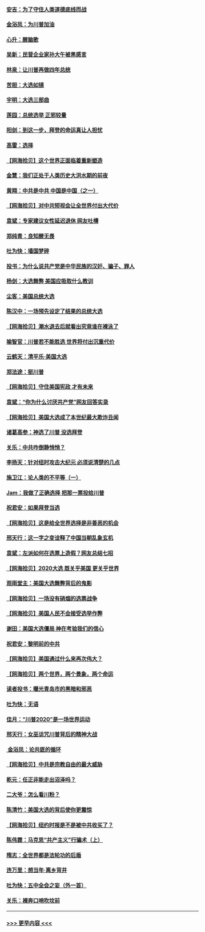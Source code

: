 #### [安吉：为了守住人类道德底线而战](../pages/nsc993/n12551111.md?t=11160502) 
#### [金浴凤：为川普加油](../pages/nsc993/n12551085.md?t=11160502) 
#### [心升：醒脑歌](../pages/nsc993/n12550984.md?t=11160502) 
#### [吴新：民营企业家孙大午被黑感言](../pages/nsc993/n12550656.md?t=11160502) 
#### [林泉：让川普再做四年总统](../pages/nsc993/n12550640.md?t=11160502) 
#### [苦胆：大选如镜](../pages/nsc993/n12550630.md?t=11160502) 
#### [宇明：大选三部曲](../pages/nsc993/n12550603.md?t=11160502) 
#### [莲园：总统选举 正邪较量](../pages/nsc993/n12550594.md?t=11160502) 
#### [阳剑：到这一步，拜登的命运真让人担忧](../pages/nsc993/n12549093.md?t=11160502) 
#### [高雷：选择](../pages/nsc993/n12549087.md?t=11160502) 
#### [【网海拾贝】这个世界正面临着重新塑造](../pages/nsc993/n12548326.md?t=11160502) 
#### [金慧：我们正处于人类历史大洪水期的前夜](../pages/nsc993/n12547914.md?t=11160502) 
#### [黄翔：中共是中共 中国是中国（之一）](../pages/nsc993/n12547576.md?t=11160502) 
#### [【网海拾贝】对中共短视会让全世界付出大代价](../pages/nsc993/n12546043.md?t=11160502) 
#### [袁斌：专家建议女性延迟退休 网友吐槽](../pages/nsc993/n12545424.md?t=11160502) 
#### [郑纯青：良知醒无畏](../pages/nsc993/n12545394.md?t=11160502) 
#### [吐为快：墙国梦碎](../pages/nsc993/n12545309.md?t=11160502) 
#### [投书：为什么说共产党是中华民族的汉奸、骗子、罪人](../pages/nsc993/n12545089.md?t=11160502) 
#### [杨剑：大选舞弊 美国应吸取什么教训](../pages/nsc993/n12543937.md?t=11160502) 
#### [尘客：美国总统大选](../pages/nsc993/n12543828.md?t=11160502) 
#### [陈汉中：一场预先设定了结果的总统大选](../pages/nsc993/n12543564.md?t=11160502) 
#### [【网海拾贝】潮水退去后就看出究竟谁在裸泳了](../pages/nsc993/n12543321.md?t=11160502) 
#### [喻智官：川普若不能胜选 世界将付出沉重代价](../pages/nsc993/n12541352.md?t=11160502) 
#### [云鹤天：清平乐‧美国大选](../pages/nsc993/n12540916.md?t=11160502) 
#### [郑法途：挺川普](../pages/nsc993/n12540898.md?t=11160502) 
#### [【网海拾贝】守住美国宪政 才有未来](../pages/nsc993/n12540423.md?t=11160502) 
#### [袁斌：“你为什么讨厌共产党”网友回答实录](../pages/nsc993/n12540208.md?t=11160502) 
#### [【网海拾贝】美国大选成了本世纪最大欺诈丑闻](../pages/nsc993/n12538029.md?t=11160502) 
#### [诸葛高参：神选了川普 没选拜登](../pages/nsc993/n12537664.md?t=11160502) 
#### [关乐：中共咋倒静悄悄？](../pages/nsc993/n12537615.md?t=11160502) 
#### [李扬天：针对纽时攻击大纪元 必须说清楚的几点](../pages/nsc993/n12536001.md?t=11160502) 
#### [施卫江：论人类的不平等（一）](../pages/nsc993/n12535700.md?t=11160502) 
#### [Jam：我做了正确选择 把那一票投给川普](../pages/nsc993/n12535743.md?t=11160502) 
#### [祝君安：如果拜登当选](../pages/nsc993/n12535726.md?t=11160502) 
#### [【网海拾贝】这是给全世界选择是非善恶的机会](../pages/nsc993/n12535061.md?t=11160502) 
#### [邢天行：这一字之变诠释了中国当朝乱象玄机](../pages/nsc993/n12533446.md?t=11160502) 
#### [袁斌：左派如何在选票上造假？网友总结七招](../pages/nsc993/n12533180.md?t=11160502) 
#### [【网海拾贝】2020大选 既关乎美国 更关乎世界](../pages/nsc993/n12533161.md?t=11160502) 
#### [观雨堂主：美国大选舞弊背后的鬼影](../pages/nsc993/n12533153.md?t=11160502) 
#### [【网海拾贝】一场没有硝烟的选票战争](../pages/nsc993/n12531883.md?t=11160502) 
#### [【网海拾贝】美国人民不会接受选举作弊](../pages/nsc993/n12528850.md?t=11160502) 
#### [谢田：美国大选僵局 神在考验我们的信心](../pages/nsc993/n12527932.md?t=11160502) 
#### [祝君安：黎明前的中共](../pages/nsc993/n12524071.md?t=11160502) 
#### [【网海拾贝】美国通过什么来再次伟大？](../pages/nsc993/n12523844.md?t=11160502) 
#### [【网海拾贝】两个世界，两个景象，两个命运](../pages/nsc993/n12521419.md?t=11160502) 
#### [读者投书：曝光青岛市的黑暗和邪恶](../pages/nsc993/n12520988.md?t=11160502) 
#### [吐为快：无语](../pages/nsc993/n12518588.md?t=11160502) 
#### [佳月：“川普2020”是一场世界运动](../pages/nsc993/n12518581.md?t=11160502) 
#### [邢天行：女巫诅咒川普背后的精神大战](../pages/nsc993/n12517257.md?t=11160502) 
#### [ 金浴凤：论共匪的循环](../pages/nsc993/n12517133.md?t=11160502) 
#### [【网海拾贝】中共是宗教自由的最大威胁](../pages/nsc993/n12516879.md?t=11160502) 
#### [乾元：任正非能走出沼泽吗？](../pages/nsc993/n12515831.md?t=11160502) 
#### [二大爷：怎么看川粉？](../pages/nsc993/n12515820.md?t=11160502) 
#### [陈清竹：美国大选的背后使你更震惊](../pages/nsc993/n12515589.md?t=11160502) 
#### [【网海拾贝】纽约时报是不是被中共收买了？](../pages/nsc993/n12515122.md?t=11160502) 
#### [陈伟霆：马克思“共产主义”行骗术（上）](../pages/nsc993/n12510217.md?t=11160502) 
#### [隋志：全世界都是法轮功的后盾](../pages/nsc993/n12510636.md?t=11160502) 
#### [连万里：想当年‧离乡背井](../pages/nsc993/n12510623.md?t=11160502) 
#### [吐为快：五中全会之妄（外一首）](../pages/nsc993/n12510470.md?t=11160502) 
#### [关乐：裸奔口哨吹坟前](../pages/nsc993/n12510403.md?t=11160502) 

----
#### [ >>> 更早内容 <<< ](../indexes/nsc993-earlier.md)
